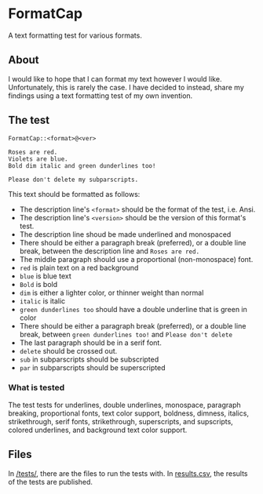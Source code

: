 # FormatCap

A text formatting test for various formats.

## About

I would like to hope that I can format my text however I would like.
Unfortunately, this is rarely the case.
I have decided to instead, share my findings using a text formatting test of my own invention.

## The test

```
FormatCap::<format>@<ver>

Roses are red.
Violets are blue.
Bold dim italic and green dunderlines too!

Please don't delete my subparscripts.
```

This text should be formatted as follows:
- The description line's `<format>` should be the format of the test, i.e. Ansi.
- The description line's `<version>` should be the version of this format's test.
- The description line shoud be made underlined and monospaced
- There should be either a paragraph break (preferred), or a double line break, between the description line and `Roses are red.`
- The middle paragraph should use a proportional (non-monospace) font.
- `red` is plain text on a red background
- `blue` is blue text
- `Bold` is bold
- `dim` is either a lighter color, or thinner weight than normal
- `italic` is italic 
- `green dunderlines too` should have a double underline that is green in color
- There should be either a paragraph break (preferred), or a double line break, between `green dunderlines too!` and `Please don't delete`
- The last paragraph should be in a serif font.
- `delete` should be crossed out.
- `sub` in subparscripts should be subscripted
- `par` in subparscripts should be superscripted

### What is tested

The test tests for underlines, double underlines, monospace, paragraph breaking, proportional fonts, text color support, boldness, dimness, italics, strikethrough, serif fonts, strikethrough, superscripts, and supscripts, colored underlines, and background text color support.

## Files

In [/tests/](/tests/), there are the files to run the tests with.
In [results.csv](/results.csv), the results of the tests are published.
